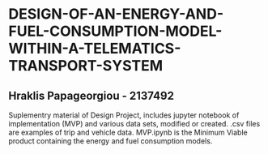 # DESIGN-OF-AN-ENERGY-AND-FUEL-CONSUMPTION-MODEL-WITHIN-A-TELEMATICS-TRANSPORT-SYSTEM
## Hraklis Papageorgiou - 2137492
Suplementry material of Design Project, includes jupyter notebook of implementation (MVP) and various data sets, modified or created. 
.csv files are examples of trip and vehicle data.
MVP.ipynb is the Minimum Viable product containing the energy and fuel consumption models.
